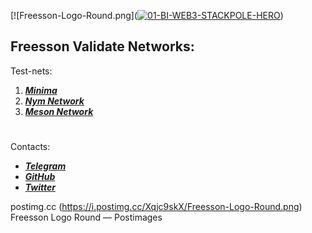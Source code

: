 [![Freesson-Logo-Round.png](<a href="https://ibb.co/Bq9qpnx"><img src="https://i.ibb.co/D5Z5Jry/01-BI-WEB3-STACKPOLE-HERO.jpg" alt="01-BI-WEB3-STACKPOLE-HERO" border="0"></a>)  
## Freesson Validate Networks:
   
Test-nets:  
1. ***[Minima](https://minima.global/ "Minima")***  
2. ***[Nym Network](https://testnet-milhon-explorer.nymtech.net/nym/mixnodes/3xKqpe2UqBiKrAhXnNW9UTgzGNKvYoogJbma5JMGp46B "Freesson mix-node")***  
3. ***[Meson Network](https://meson.network/ "Meson")***  
  
#   
    
 Contacts:  
 * ***[Telegram](https://t.me/Freesson "@Freesson")***  
 * ***[GitHub](https://github.com/Fr33sson "@Fr33sson")***  
 * ***[Twitter](https://twitter.com/AlexFreesson "@AlexFreesson")***

postimg.cc (https://i.postimg.cc/Xqjc9skX/Freesson-Logo-Round.png)
Freesson Logo Round — Postimages
